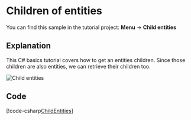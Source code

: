 # Children of entities
You can find this sample in the tutorial project: **Menu** -> **Child entities** 

## Explanation
This C# basics tutorial covers how to get an entities children. Since those children are also entities, we can retrieve their children too.

![Child entities](media/child-entities.png)

## Code
[!code-csharp[ChildEntities](..\..\..\..\xenko\samples\Tutorials\CSharpBeginner\CSharpBeginner\CSharpBeginner.Game\Code\ChildEntitiesDemo.cs)]
